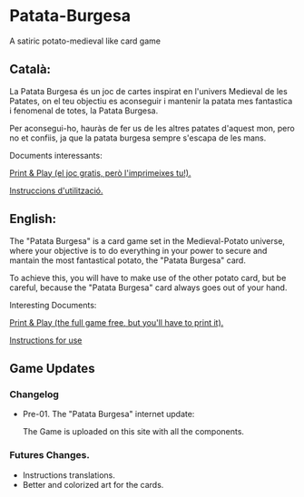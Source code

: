 # Patata-Burgesa
A satiric potato-medieval like card game

## Català:

La Patata Burgesa és un joc de cartes inspirat en l'univers Medieval de les Patates, on el teu objectiu es aconseguir i mantenir la patata mes fantastica i fenomenal de totes, la Patata Burgesa.

Per aconsegui-ho, hauràs de fer us de les altres patates d'aquest mon, pero no et confiis, ja que la patata burgesa sempre s'escapa de les mans.

Documents interessants:

  [Print & Play (el joc gratis, però l'imprimeixes tu!).](https://github.com/mtorres5254/Patata-Burgesa/blob/master/Print%20%26%20Play%20-%20Patata%20Burgesa.pdf)
  
  [Instruccions d'utilització.](https://github.com/mtorres5254/Patata-Burgesa/blob/master/Instructions%20-%20Patata%20Burgesa.pdf)


## English:

The "Patata Burgesa" is a card game set in the Medieval-Potato universe, where your objective is to do everything in your power to secure and mantain the most fantastical potato, the "Patata Burgesa" card.

To achieve this, you will have to make use of the other potato card, but be careful, because the "Patata Burgesa" card always goes out of your hand.

Interesting Documents:

  [Print & Play (the full game free, but you'll have to print it).](https://github.com/mtorres5254/Patata-Burgesa/blob/master/Print%20%26%20Play%20-%20Patata%20Burgesa.pdf)
  
  [Instructions for use](https://github.com/mtorres5254/Patata-Burgesa/blob/master/Instructions%20-%20Patata%20Burgesa.pdf)
  
 
 ## Game Updates
 
 ### Changelog
 
  * Pre-01. The "Patata Burgesa" internet update:
    
      The Game is uploaded on this site with all the components.
 
 ### Futures Changes.
 
 * Instructions translations.
 * Better and colorized art for the cards.
 
